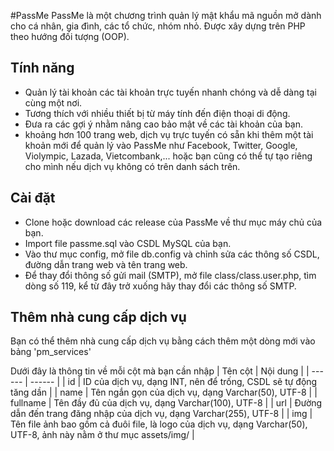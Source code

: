 #PassMe
PassMe là một chương trình quản lý mật khẩu mã nguồn mở dành cho cá nhân, gia đình, các tổ chức, nhóm nhỏ. Được xây dựng trên PHP theo hướng đối tượng (OOP).

## Tính năng
- Quản lý tài khoản các tài khoản trực tuyến nhanh chóng và dễ dàng tại cùng một nơi. 
- Tương thích với nhiều thiết bị từ máy tính đến điện thoại di động.
- Đưa ra các gợi ý nhằm nâng cao bảo mật về các tài khoản của bạn.
- khoảng hơn 100 trang web, dịch vụ trực tuyến có sẵn khi thêm một tài khoản mới để quản lý vào PassMe như Facebook, Twitter, Google, Violympic, Lazada, Vietcombank,... hoặc bạn cũng có thể tự tạo riêng cho mình nếu dịch vụ không có trên danh sách trên.

## Cài đặt
- Clone hoặc download các release của PassMe về thư mục máy chủ của bạn.
- Import file passme.sql vào CSDL MySQL của bạn.
- Vào thư mục config, mở file db.config và chỉnh sửa các thông số CSDL, đường dẫn trang web và tên trang web.
- Để thay đổi thông số gửi mail (SMTP), mở file class/class.user.php, tìm dòng số 119, kể từ đây trở xuống hãy thay đổi các thông số SMTP.

## Thêm nhà cung cấp dịch vụ
Bạn có thể thêm nhà cung cấp dịch vụ bằng cách thêm một dòng mới vào bảng 'pm_services'

Dưới đây là thông tin về mỗi cột mà bạn cần nhập
| Tên cột | Nội dung |
| ------ | ------ |
| id | ID của dịch vụ, dạng INT, nên để trống, CSDL sẽ tự động tăng dần |
| name | Tên ngắn gọn của dịch vụ, dạng Varchar(50), UTF-8 |
| fullname | Tên đầy đủ của dịch vụ, dạng Varchar(100), UTF-8 |
| url | Đường dẫn đến trang đăng nhập của dịch vụ, dạng Varchar(255), UTF-8 |
| img | Tên file ảnh bao gồm cả đuôi file, là logo của dịch vụ, dạng Varchar(50), UTF-8, ảnh này nằm ở thư mục assets/img/ |
